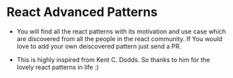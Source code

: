 # React Advanced Patterns


* You will find all the react patterns with its motivation and use case which are discovered from all the people in the react community. If You would love to add your own deiscovered pattern just send a PR. 

* This is highly inspired from Kent C. Dodds. So thanks to him for the lovely react patterns in life :)

